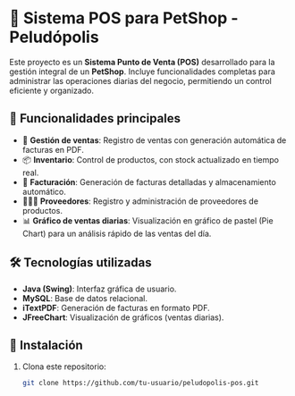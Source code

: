 # 💼 Sistema POS para PetShop - Peludópolis

Este proyecto es un **Sistema Punto de Venta (POS)** desarrollado para la gestión integral de un **PetShop**. Incluye funcionalidades completas para administrar las operaciones diarias del negocio, permitiendo un control eficiente y organizado.

## 🔧 Funcionalidades principales

- 🛒 **Gestión de ventas**: Registro de ventas con generación automática de facturas en PDF.
- 📦 **Inventario**: Control de productos, con stock actualizado en tiempo real.
- 🧾 **Facturación**: Generación de facturas detalladas y almacenamiento automático.
- 🧑‍🤝‍🧑 **Proveedores**: Registro y administración de proveedores de productos.
- 📊 **Gráfico de ventas diarias**: Visualización en gráfico de pastel (Pie Chart) para un análisis rápido de las ventas del día.

## 🛠️ Tecnologías utilizadas

- **Java (Swing)**: Interfaz gráfica de usuario.
- **MySQL**: Base de datos relacional.
- **iTextPDF**: Generación de facturas en formato PDF.
- **JFreeChart**: Visualización de gráficos (ventas diarias).

## 🚀 Instalación

1. Clona este repositorio:
   ```bash
   git clone https://github.com/tu-usuario/peludopolis-pos.git
